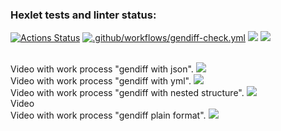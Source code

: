 ### Hexlet tests and linter status:
[![Actions Status](https://github.com/Vit90Fomin/frontend-project-46/workflows/hexlet-check/badge.svg)](https://github.com/Vit90Fomin/frontend-project-46/actions)
[![.github/workflows/gendiff-check.yml](https://github.com/Vit90Fomin/frontend-project-46/actions/workflows/gendiff-check.yml/badge.svg)](https://github.com/Vit90Fomin/frontend-project-46/actions/workflows/gendiff-check.yml)
<a href="https://codeclimate.com/github/Vit90Fomin/frontend-project-46/maintainability"><img src="https://api.codeclimate.com/v1/badges/33a5babb9dd7fafd0226/maintainability" /></a>
<a href="https://codeclimate.com/github/Vit90Fomin/frontend-project-46/test_coverage"><img src="https://api.codeclimate.com/v1/badges/33a5babb9dd7fafd0226/test_coverage" /></a>

<br/>   
Video with work process "gendiff with json".
<a href="https://asciinema.org/a/Om3LpEDKZcO0Mkmam3B9F6u8c" target="_blank"><img src="https://asciinema.org/a/Om3LpEDKZcO0Mkmam3B9F6u8c.svg" /></a>

<br/>   
Video with work process "gendiff with yml".
<a href="https://asciinema.org/a/CNRC8k1kC0Dcj7TKETkfYfTWv" target="_blank"><img src="https://asciinema.org/a/CNRC8k1kC0Dcj7TKETkfYfTWv.svg" /></a>

<br/>   
Video with work process "gendiff with nested structure".
<a href="https://asciinema.org/a/eW1KOr41niVqtWl9iIbsHoSDi" target="_blank"><img src="https://asciinema.org/a/eW1KOr41niVqtWl9iIbsHoSDi.svg" /></a>

<br/>   
Video 

<br/>   
Video with work process "gendiff plain format".
<a href="https://asciinema.org/a/JrtE0b9CJnWMm44edkUWUaED1" target="_blank"><img src="https://asciinema.org/a/JrtE0b9CJnWMm44edkUWUaED1.svg" /></a>